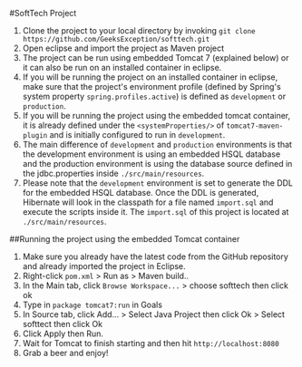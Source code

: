 #SoftTech Project

1. Clone the project to your local directory by invoking `git clone https://github.com/GeeksException/softtech.git`
2. Open eclipse and import the project as Maven project
3. The project can be run using embedded Tomcat 7 (explained below) or it can also be run on an installed container in eclipse.
4. If you will be running the project on an installed container in eclipse, make sure that the project's environment profile (defined by Spring's system property `spring.profiles.active`) is defined as `development` or `production`. 
5. If you will be running the project using the embedded tomcat container, it is already defined under the `<systemProperties/>` of `tomcat7-maven-plugin` and is initially configured to run in `development`.
6. The main difference of `development` and `production` environments is that the development environment is using an embedded HSQL database and the production environment is using the database source defined in the jdbc.properties inside `./src/main/resources`.
7. Please note that the `development` environment is set to generate the DDL for the embedded HSQL database. Once the DDL is generated, Hibernate will look in the classpath for a file named `import.sql` and execute the scripts inside it. The `import.sql` of this project is located at `./src/main/resources`.

##Running the project using the embedded Tomcat container
1. Make sure you already have the latest code from the GitHub repository and already imported the project in Eclipse.
2. Right-click `pom.xml` > Run as > Maven build..
3. In the Main tab, click `Browse Workspace...` > choose softtech then click ok
4. Type in `package tomcat7:run` in Goals
5. In Source tab, click Add... > Select Java Project then click Ok > Select softtect then click Ok  
6. Click Apply then Run.
7. Wait for Tomcat to finish starting and then hit `http://localhost:8080`
8. Grab a beer and enjoy!
